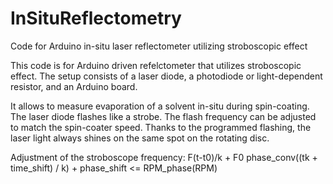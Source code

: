 # InSituReflectometry
Code for Arduino in-situ laser reflectometer utilizing stroboscopic effect

This code is for Arduino driven refelctometer that utilizes stroboscopic effect.
The setup consists of a laser diode, a photodiode or light-dependent resistor, and an Arduino board.

It allows to measure evaporation of a solvent in-situ during spin-coating. The laser diode flashes like a strobe. The flash frequency can be adjusted to match the spin-coater speed. Thanks to the programmed flashing, the laser light always shines on the same spot on the rotating disc. 

Adjustment of the stroboscope frequency: F(t-t0)/k + F0
phase_conv((tk + time_shift) / k) + phase_shift <= RPM_phase(RPM)
